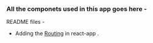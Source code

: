 ### All the componets used in this app goes here -

README files - 
 - Adding the [Routing](https://github.com/Sonukr/React-redux/blob/master/AppDocs/Routing/)  in react-app .